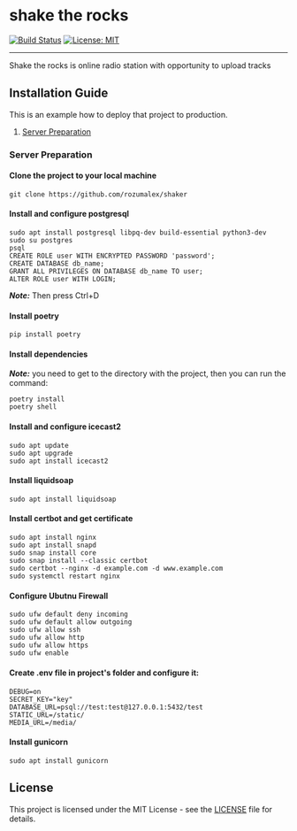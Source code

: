 # shake the rocks

[![Build Status](https://travis-ci.org/rozumalex/shaker.svg?branch=master)](https://travis-ci.org/github/rozumalex/shaker)
[![License: MIT](https://img.shields.io/badge/License-MIT-blue.svg)](https://github.com/rozumalex/shaker/blob/master/LICENSE)

---

Shake the rocks is online radio station with opportunity to upload tracks

## Installation Guide

This is an example how to deploy that project to production.
1. [Server Preparation](#server-preparation)

### Server Preparation

#### Clone the project to your local machine

```
git clone https://github.com/rozumalex/shaker
```


#### Install and configure postgresql

```
sudo apt install postgresql libpq-dev build-essential python3-dev
sudo su postgres
psql
CREATE ROLE user WITH ENCRYPTED PASSWORD 'password';
CREATE DATABASE db_name;
GRANT ALL PRIVILEGES ON DATABASE db_name TO user;
ALTER ROLE user WITH LOGIN;
```
***Note:*** Then press Ctrl+D

#### Install poetry

```
pip install poetry
```

#### Install dependencies

***Note:*** you need to get to the directory with the project,
then you can run the command: 

```
poetry install
poetry shell
```

#### Install and configure icecast2

```
sudo apt update
sudo apt upgrade
sudo apt install icecast2
```

#### Install liquidsoap

```
sudo apt install liquidsoap
```

#### Install certbot and get certificate

```
sudo apt install nginx
sudo apt install snapd
sudo snap install core
sudo snap install --classic certbot
sudo certbot --nginx -d example.com -d www.example.com
sudo systemctl restart nginx
```

#### Configure Ubutnu Firewall
```
sudo ufw default deny incoming
sudo ufw default allow outgoing
sudo ufw allow ssh
sudo ufw allow http
sudo ufw allow https
sudo ufw enable
```

#### Create .env file in project's folder and configure it:
```
DEBUG=on
SECRET_KEY="key"
DATABASE_URL=psql://test:test@127.0.0.1:5432/test
STATIC_URL=/static/
MEDIA_URL=/media/
```

#### Install gunicorn
```
sudo apt install gunicorn
```

## License

This project is licensed under the MIT License - see the [LICENSE](https://github.com/rozumalex/shaker/blob/master/LICENSE) file for details.

